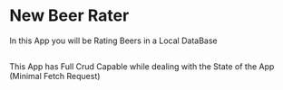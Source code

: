 # New Beer Rater 
 
 In this App you will be Rating Beers in a Local DataBase  

## 

This App has Full Crud Capable while dealing with the State of the App
(Minimal Fetch Request) 